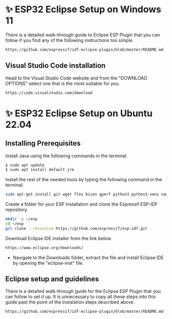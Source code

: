 # ✨ ESP32 Eclipse Setup on Windows 11
There is a detailed walk-through guide to Eclipse ESP Plugin that you can follow if you find any of the following instructions too simple.
```sh
https://github.com/espressif/idf-eclipse-plugin/blob/master/README.md
```

## Visual Studio Code installation
Head to the Visual Studio Code website and from the "DOWNLOAD OPTIONS" select one that is the most suitable for you.

```sh
https://code.visualstudio.com/download
```

# ✨ ESP32 Eclipse Setup on Ubuntu 22.04

## Installing Prerequisites
Install Java using the following commands in the terminal.
```sh
$ sudo apt update
$ sudo apt install default-jre
```
Install the rest of the needed tools by typing the following command in the terminal.
```sh
sudo apt-get install git wget flex bison gperf python3 python3-venv cmake ninja-build ccache libffi-dev libssl-dev dfu-util libusb-1.0-0
```
Create a folder for your ESP installation and clone the Espressif ESP-IDF repository.
```sh
mkdir -p ~/esp
cd ~/esp
git clone --recursive https://github.com/espressif/esp-idf.git
```
Download Eclipse IDE installer from the link below.
```sh
https://www.eclipse.org/downloads/
```
* Navigate to the Downloads folder, extract the file and install Eclipse IDE by opening the "eclipse-inst" file.

## Eclipse setup and guidelines
There is a detailed walk-through guide for the Eclipse ESP Plugin that you can follow to set it up. It is unnecessary to copy all these steps into this guide past the point of the instalation steps described above.
```sh
https://github.com/espressif/idf-eclipse-plugin/blob/master/README.md
```







